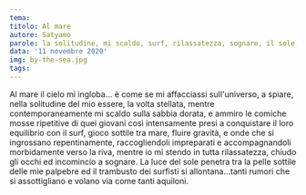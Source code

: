 ```yaml
---
tema:
titolo: Al mare
autore: Satyamo
parole: la solitudine, mi scaldo, surf, rilassatezza, sognare, il sole, trambusto, aquiloni
data: '11 novembre 2020'
img: by-the-sea.jpg
tags: 
---
```

Al mare il cielo mi ingloba... è come se mi affacciassi sull'universo, a spiare, nella solitudine del mio essere, la volta stellata, mentre contemporaneamente mi scaldo sulla sabbia dorata, e ammiro le comiche mosse ripetitive di quei giovani così intensamente presi a conquistare il loro equilibrio con il surf, gioco sottile tra mare, fluire gravità, e onde che si ingrossano repentinamente, raccogliendoli impreparati e accompagnandoli morbidamente verso la riva, mentre io mi stendo in tutta rilassatezza, chiudo gli occhi ed incomincio a sognare.  La luce del sole penetra tra la pelle sottile delle mie palpebre ed il trambusto dei surfisti si allontana...tanti rumori che si assottigliano e volano via come tanti aquiloni.
